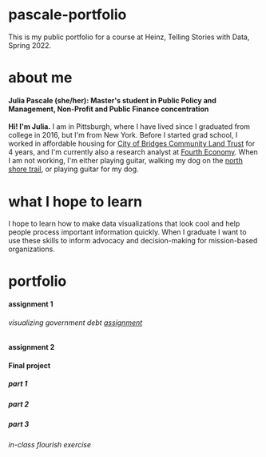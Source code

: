 # pascale-portfolio
This is my public portfolio for a course at Heinz, Telling Stories with Data, Spring 2022.

# about me
#### Julia Pascale (she/her): Master's student in Public Policy and Management, Non-Profit and Public Finance concentration
**Hi! I'm Julia.** I am in Pittsburgh, where I have lived since I graduated from college in 2016, but I'm from New York. Before I started grad school, I worked in affordable housing for [City of Bridges Community Land Trust](https://www.cityofbridgesclt.org) for 4 years, and I'm currently also a research analyst at [Fourth Economy](https://www.fourtheconomy.com). 
When I am not working, I'm either playing guitar, walking my dog on the [north shore trail](https://goo.gl/maps/Dqki8Hg6V6tDR8kC8), or playing guitar for my dog. 

# what I hope to learn
I hope to learn how to make data visualizations that look cool and help people process important information quickly. When I graduate I want to use these skills to inform advocacy and decision-making for mission-based organizations.

# portfolio

#### assignment 1

###### visualizing government debt [assignment](/dataviz1.html)

#### assignment 2

#### Final project 

##### part 1

##### part 2

##### part 3

###### in-class flourish exercise

<div class="flourish-embed flourish-chart" data-src="visualisation/8531416"><script src="https://public.flourish.studio/resources/embed.js"></script></div>



